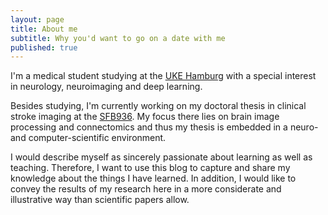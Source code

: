 ```yaml
---
layout: page
title: About me
subtitle: Why you'd want to go on a date with me
published: true
---
```


I'm a medical student studying at the [UKE Hamburg](https://www.uke.de/english/index.html) with a special interest in neurology, neuroimaging and deep learning.

Besides studying, I'm currently working on my doctoral thesis in clinical stroke imaging at the [SFB936](https://twitter.com/SFB_936). My focus there lies on brain image processing and connectomics and thus my thesis is embedded in a neuro- and computer-scientific environment.

I would describe myself as sincerely passionate about learning as well as teaching. Therefore, I want to use this blog to capture and share my knowledge about the things I have learned. In addition, I would like to convey the results of my research here in a more considerate and illustrative way than scientific papers allow.